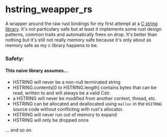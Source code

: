 # hstring_weapper_rs

 A wrapper around the raw rust bindings for my first attempt at a [C string library](https://github.com/largenumberhere/hstring). 
It's not particulary safe but at least it implements some rust design patterns, 
common traits and automatically frees on drop. 
 It's better than nothing but it's still not really memory safe because it's only about as memory safe
as my c library happens to be. 
### Safety: 
#### This naive library assumes...
- HSTRING will never be a non-null terminated string
- HSTRING.contents\[0  to HSTRING.length\] contains bytes that can be read, written to and will always be a valid Cstr.
- a HSTRING will never be modified from another context, thread, etc.
- HSTRING can be allocated and deallocated using `malloc` in the `HSITRNG` source code without conflicting with rust's allocator.
- HSTRING will never run out of memory to expand
- HSTRING will only be dropped once

... and so on.